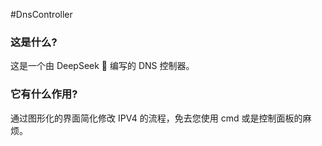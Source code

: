 #DnsController
### 这是什么?
这是一个由 DeepSeek 🐋 编写的 DNS 控制器。

### 它有什么作用?
通过图形化的界面简化修改 IPV4 的流程，免去您使用 cmd 或是控制面板的麻烦。

